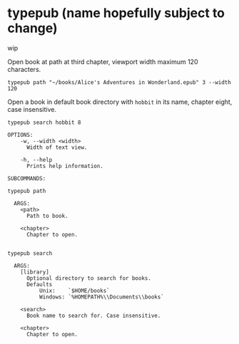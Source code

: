# typepub (name hopefully subject to change)

wip

Open book at path at third chapter, viewport width maximum 120 characters.
```
typepub path "~/books/Alice's Adventures in Wonderland.epub" 3 --width 120
```
Open a book in default book directory with `hobbit` in its name, chapter eight, case insensitive.
```
typepub search hobbit 8
```

```
OPTIONS:
    -w, --width <width>
      Width of text view.

    -h, --help
      Prints help information.

SUBCOMMANDS:

typepub path

  ARGS:
    <path>
      Path to book.

    <chapter>
      Chapter to open.


typepub search

  ARGS:
    [library]
      Optional directory to search for books.
      Defaults
          Unix:    `$HOME/books`
          Windows: `%HOMEPATH%\\Documents\\books`

    <search>
      Book name to search for. Case insensitive.

    <chapter>
      Chapter to open.
```
